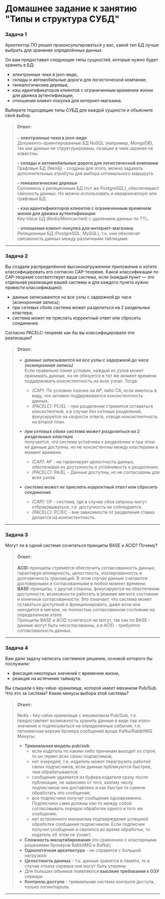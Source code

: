 # Домашнее задание к занятию "Типы и структура СУБД"

### Задача 1
Архитектор ПО решил проконсультироваться у вас, какой тип БД 
лучше выбрать для хранения определённых данных.

Он вам предоставил следующие типы сущностей, которые нужно будет хранить в БД:

- электронные чеки в json-виде,
- склады и автомобильные дороги для логистической компании,
- генеалогические деревья,
- кэш идентификаторов клиентов с ограниченным временем жизни для движка аутентификации,
- отношения клиент-покупка для интернет-магазина.

Выберите подходящие типы СУБД для каждой сущности и объясните свой выбор.


> #### Ответ:
> **- электронные чеки в json-виде**  
> Документо-ориентированные БД NoSQL (например, MongoDB), так как данные не структурированы, позиции в чеке заранее не известны. 
> 
> **- склады и автомобильные дороги для логистической компании**  
> Графовые БД (Neo4j) - созданы для этого, можно задавать дополнительные атрибуты для выбора оптимального маршрута.
> 
> **- генеалогические деревья**  
> Склоняюсь к реляционным БД (тот же PostgreSQL), обеспечивают связность данных. Но можно использовать и иерархическую или графовые БД. 
> 
> **- кэш идентификаторов клиентов с ограниченным временем жизни для движка аутентификации**  
> Key-Value БД (Redis/Memcached) с удалением данных по TTL.
> 
> **- отношения клиент-покупка для интернет-магазина**  
> Реляционные БД (PostgreSQL, MySQL), т.к. они обеспечат связанность данных между различными таблицами. 

---

### Задача 2
Вы создали распределённое высоконагруженное приложение и хотите классифицировать его согласно 
CAP-теореме. Какой классификации по CAP-теореме соответствует ваша система, если 
(каждый пункт — это отдельная реализация вашей системы и для каждого пункта нужно привести классификацию):

- данные записываются на все узлы с задержкой до часа (асинхронная запись);
- при сетевых сбоях система может разделиться на 2 раздельных кластера;
- система может не прислать корректный ответ или сбросить соединение.

Согласно PACELC-теореме как бы вы классифицировали эти реализации?


> #### Ответ:
> - ***данные записываются на все узлы с задержкой до часа (асинхронная запись)***  
> Если правильно понял условие, каждый из узлов может принимать данные, но не обязуется в тот же момент времени поддерживать консистентность на всех узлах. Тогда:
>   - *(CAP):* По условию похоже на AP, либо CA, если имелось в виду, что активно поддерживается консистентность данных.
>   - *(PACELC):* PC/EL - при разделении стремится оставаться консистентной, а в случае без сетевых разделений, фокусируется на скорости ответа, отводя консистентность на второй план.
> 
> - ***при сетевых сбоях система может разделиться на 2 раздельных кластера***  
> получается, что система устойчива к разделению и при этом её данные доступны, но не консистентны между кластерами в момент времени.
>   - *(CAP):* AP - не гарантирует целостность данных, обеспечивая их доступность и устойчивость к разделению. 
>   - *(PACELC):* PA/EL - Данные доступны, но не согласованы для всех узлов  
> 
> - ***система может не прислать корректный ответ или сбросить соединение***
>   - *(CAP):* CP - система, где в случае сбоя запросы могут отбраковываться, т.е. доступность не соблюдается.  
>   - *(PACELC):* PC/EC - вне зависимости от разделения ставка делается на консистентность.

---

### Задача 3
Могут ли в одной системе сочетаться принципы BASE и ACID? Почему?


> #### Ответ:
> **ACID**-принципы стремятся обеспечить согласованность данных, гарантируя атомарность, целостность, изолированность и 
> долговечность транзакций. В этом случае данные считаются достоверными и согласованными в любой момент времени.  
> **BASE**-принципы, с другой стороны, фокусируются на обеспечении доступности, возможности работать в режиме 
> мягкого состояния и конечной согласованности. Это означает, что система может оставаться доступной и функционировать, 
> даже если она находится в мягком, не полностью согласованном состоянии на определенном этапе.  
> Принципы BASE и ACID сочетаться не могут, так как по BASE - данные могут быть несогласованны, а в ACID - требуется согласованность данных.
---

### Задача 4
Вам дали задачу написать системное решение, основой которого бы послужили:

- фиксация некоторых значений с временем жизни,
- реакция на истечение таймаута.

Вы слышали о key-value-хранилище, которое имеет механизм Pub/Sub. 
Что это за система? Какие минусы выбора этой системы?


> #### Ответ:
> Redis - key-value хранилище с механизмом Pub/Sub, т.е. предоставляет возможность хранить данные в виде пар ключ-значение 
> и подписываться на определенные события, т.е. легковесная версия брокера сообщений вроде Kafka/RabbitMQ
> Минусы:
> - **Тривиальная модель pub/sub**:
>   - если издатель по каким-либо причинам выходит из строя, то он теряет всех своих подписчиков;
>   - нет очередей, т.е. издатель может перегрузить работой своих подписчиков, если данные публикуются быстрее, чем обрабатываются;
>   - сообщение удаляется из буфера издателя сразу после публикации, не зависимо от того, какому числу подписчиков оно доставлено и как быстро те сумели обработать это сообщение;
>   - все подписчики получат сообщение одновременно. Подписчики сами должны как-то между собой согласовывать порядок обработки одного и того же сообщения;
>   - нет встроенного механизма подтверждения успешной обработки сообщения подписчиком. Если подписчик получил сообщение и свалился во время обработки, то издатель об этом не узнает;
> - **Сложность масштабирования** (по сравнению с кластерными решениями брокеров RabbitMQ и Kafka);
> - **Однопоточная архитектура** - не справится с большой нагрузкой;
> - **Целостность данных** - т.к. данные хранятся в памяти, то в случае отказа сервера они могут быть утеряны
> - Для больших объемов появляются **высокие требования к ОЗУ** сервера
> - **Контроль доступа** - тривиальная система контроля доступа, только логин/пароль
---
